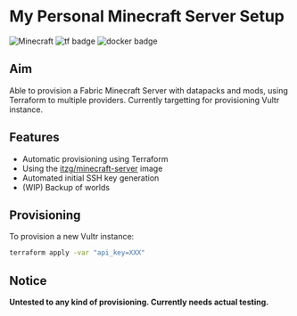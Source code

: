 # My Personal Minecraft Server Setup

![Minecraft](https://img.shields.io/badge/Minecraft-1.17.0-green?logo=minecraft)
![tf badge](https://img.shields.io/badge/Terraform-1.0.0-blueviolet?logo=terraform)
![docker badge](https://img.shields.io/badge/Docker-20.10.6-blue?logo=docker)

## Aim

Able to provision a Fabric Minecraft Server with datapacks and mods, using Terraform to multiple providers. Currently targetting for provisioning Vultr instance.

## Features

- Automatic provisioning using Terraform
- Using the [itzg/minecraft-server](https://github.com/itzg/docker-minecraft-server/) image
- Automated initial SSH key generation
- (WIP) Backup of worlds

## Provisioning

To provision a new Vultr instance:

```bash
terraform apply -var "api_key=XXX"
```

## Notice

**Untested to any kind of provisioning. Currently needs actual testing.**
